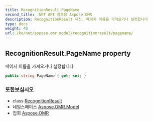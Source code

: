 ```yaml
---
title: RecognitionResult.PageName
second_title: .NET API 참조용 Aspose.OMR
description: RecognitionResult 재산. 페이지 이름을 가져오거나 설정합니다
type: docs
weight: 40
url: /ko/net/aspose.omr.model/recognitionresult/pagename/
---
```

## RecognitionResult.PageName property

페이지 이름을 가져오거나 설정합니다

```csharp
public string PageName { get; set; }
```

### 또한보십시오

* class [RecognitionResult](../)
* 네임스페이스 [Aspose.OMR.Model](../../recognitionresult/)
* 집회 [Aspose.OMR](../../../)


